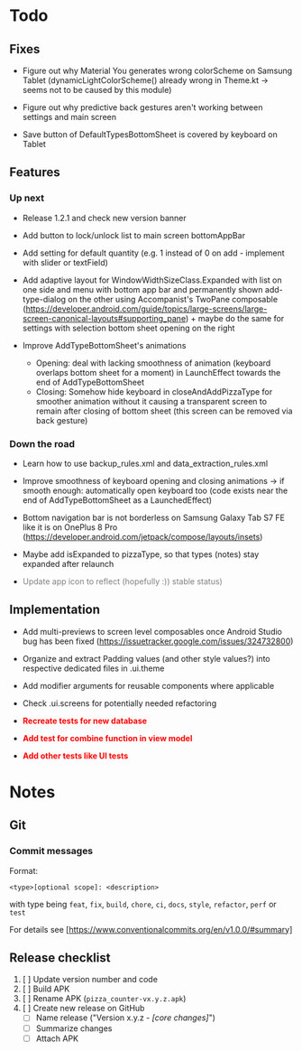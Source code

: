 <style>
  priority {
    color: red;
    font-weight: Bold;
  }
  optional {
    color: gray;
  }
</style>

# Todo

## Fixes

- Figure out why Material You generates wrong colorScheme on Samsung Tablet 
  (dynamicLightColorScheme() already wrong in Theme.kt → seems not to be caused by this module)

- Figure out why predictive back gestures aren't working between settings and main screen

- Save button of DefaultTypesBottomSheet is covered by keyboard on Tablet

## Features

### Up next

- Release 1.2.1 and check new version banner

- Add button to lock/unlock list to main screen bottomAppBar

- Add setting for default quantity (e.g. 1 instead of 0 on add - implement with slider or textField)

- Add adaptive layout for WindowWidthSizeClass.Expanded with list on one side and 
menu with bottom app bar and permanently shown add-type-dialog on the other
using Accompanist's TwoPane composable
(https://developer.android.com/guide/topics/large-screens/large-screen-canonical-layouts#supporting_pane)
\+ maybe do the same for settings with selection bottom sheet opening on the right

- Improve AddTypeBottomSheet's animations
  - Opening: deal with lacking smoothness of animation (keyboard overlaps bottom sheet for a
    moment) in LaunchEffect towards the end of AddTypeBottomSheet
  - Closing: Somehow hide keyboard in closeAndAddPizzaType for smoother animation without it
    causing a transparent screen to remain after closing of bottom sheet (this screen can be
    removed via back gesture)

### Down the road

- Learn how to use backup_rules.xml and data_extraction_rules.xml

- Improve smoothness of keyboard opening and closing animations → if smooth enough: automatically
  open keyboard too (code exists near the end of AddTypeBottomSheet as a LaunchedEffect)

- Bottom navigation bar is not borderless on Samsung Galaxy Tab S7 FE like it is on OnePlus 8 Pro (https://developer.android.com/jetpack/compose/layouts/insets)

- Maybe add isExpanded to pizzaType, so that types (notes) stay expanded after relaunch

- <optional>Update app icon to reflect (hopefully :)) stable status)</optional>

## Implementation

- Add multi-previews to screen level composables once Android Studio bug has been fixed 
  (https://issuetracker.google.com/issues/324732800)

- Organize and extract Padding values (and other style values?) into respective dedicated files in .ui.theme

- Add modifier arguments for reusable components where applicable

- Check .ui.screens for potentially needed refactoring

- <priority>Recreate tests for new database
- <priority>Add test for combine function in view model
- <priority>Add other tests like UI tests

# Notes

## Git

### Commit messages

Format:

```
<type>[optional scope]: <description>
```

with type being `feat`, `fix`, `build`, `chore`, `ci`, `docs`, `style`, `refactor`, `perf` or ` test`

For details see [https://www.conventionalcommits.org/en/v1.0.0/#summary]

## Release checklist

1. [ ] Update version number and code
2. [ ] Build APK
3. [ ] Rename APK (`pizza_counter-vx.y.z.apk`)
4. [ ] Create new release on GitHub
   - [ ] Name release ("Version x.y.z - _[core changes]_")
   - [ ] Summarize changes
   - [ ] Attach APK
